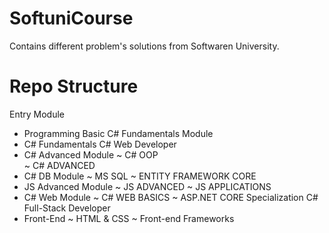 # SoftuniCourse

Contains different problem's solutions from Softwaren University.

# Repo Structure
Entry Module
   * Programming Basic C#
Fundamentals Module
   * C# Fundamentals
C# Web Developer 
   * C# Advanced Module
      ~ C# OOP     
      ~ C# ADVANCED
   * C# DB Module
      ~ MS SQL
      ~ ENTITY FRAMEWORK CORE
   * JS Advanced Module
      ~ JS ADVANCED
      ~ JS APPLICATIONS
   * C# Web Module
     ~ C# WEB BASICS
     ~ ASP.NET CORE
Specialization C# Full-Stack Developer
   * Front-End
     ~ HTML & CSS
     ~ Front-end Frameworks
